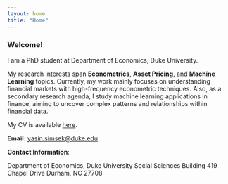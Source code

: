 ```yaml
---
layout: home
title: "Home"
---
```


### Welcome!
I am a PhD student at Department of Economics, Duke University. 

My research interests span **Econometrics**, **Asset Pricing**, and **Machine Learning** topics. Currently, my work mainly focuses on understanding financial markets with high-frequency econometric techniques. Also, as a secondary research agenda, I study machine learning applications in finance, aiming to uncover complex patterns and relationships within financial data.

My CV is available [here](assets/documents/yasin_simsek_resume.pdf).

**Email:** [yasin.simsek@duke.edu](mailto:yasin.simsek@duke.edu)

**Contact Information**:

Department of Economics, Duke University
Social Sciences Building
419 Chapel Drive
Durham, NC 27708

